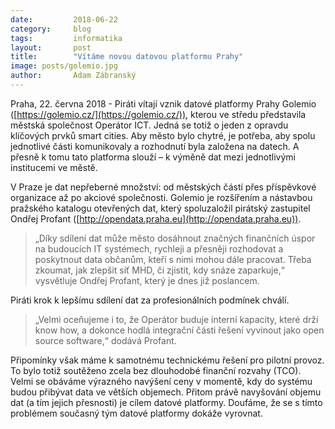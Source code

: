 ```yaml
---
date:         2018-06-22
category:     blog
tags:         informatika
layout:       post
title:        "Vítáme novou datovou platformu Prahy" 
image: posts/golemio.jpg
author:       Adam Zábranský
---
```


Praha, 22. června 2018 - Piráti vítají vznik datové platformy Prahy Golemio ([https://golemio.cz/](https://golemio.cz/)), kterou ve středu představila městská společnost Operátor ICT. Jedná se totiž o jeden z opravdu klíčových prvků smart cities. Aby město bylo chytré, je potřeba, aby spolu jednotlivé části komunikovaly a rozhodnutí byla založena na datech. A přesně k tomu tato platforma slouží – k výměně dat mezi jednotlivými institucemi ve městě. 

V Praze je dat nepřeberné množství: od městských částí přes příspěvkové organizace až po akciové společnosti. Golemio je rozšířením a nástavbou pražského katalogu otevřených dat, který spoluzaložil pirátský zastupitel Ondřej Profant ([http://opendata.praha.eu](http://opendata.praha.eu)).

> „Díky sdílení dat může město dosáhnout značných finančních úspor na budoucích IT systémech, rychleji a přesněji rozhodovat a poskytnout data občanům, kteří s nimi mohou dále pracovat. Třeba zkoumat, jak zlepšit síť MHD, či zjistit, kdy snáze zaparkuje,“ vysvětluje Ondřej Profant, který je dnes již poslancem.

Piráti krok k lepšímu sdílení dat za profesionálních podmínek chválí. 

> „Velmi oceňujeme i to, že Operátor buduje interní kapacity, které drží know how, a dokonce hodlá integrační části řešení vyvinout jako open source software,“ dodává Profant. 

Připomínky však máme k samotnému technickému řešení pro pilotní provoz. To bylo totiž soutěženo zcela bez dlouhodobé finanční rozvahy (TCO). Velmi se obáváme výrazného navýšení ceny v momentě, kdy do systému budou přibývat data ve větších objemech. Přitom právě navyšování objemu dat (a tím jejich přesnosti) je cílem datové platformy. Doufáme, že se s tímto problémem současný tým datové platformy dokáže vyrovnat.
